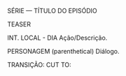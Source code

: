 SÉRIE — TÍTULO DO EPISÓDIO

TEASER

INT. LOCAL - DIA
Ação/Descrição.

PERSONAGEM
(parenthetical)
Diálogo.

TRANSIÇÃO: CUT TO:

